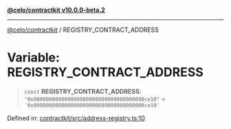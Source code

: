 [**@celo/contractkit v10.0.0-beta.2**](../README.md)

***

[@celo/contractkit](../globals.md) / REGISTRY\_CONTRACT\_ADDRESS

# Variable: REGISTRY\_CONTRACT\_ADDRESS

> `const` **REGISTRY\_CONTRACT\_ADDRESS**: `"0x000000000000000000000000000000000000ce10"` = `'0x000000000000000000000000000000000000ce10'`

Defined in: [contractkit/src/address-registry.ts:10](https://github.com/celo-org/developer-tooling/blob/master/packages/sdk/contractkit/src/address-registry.ts#L10)
